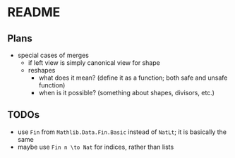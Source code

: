 # README

## Plans

- special cases of merges
  - if left view is simply canonical view for shape
  - reshapes
    - what does it mean? (define it as a function; both safe and unsafe function)
    - when is it possible? (something about shapes, divisors, etc.)


## TODOs

- use `Fin` from `Mathlib.Data.Fin.Basic` instead of `NatLt`; it is basically the same
- maybe use `Fin n \to Nat` for indices, rather than lists